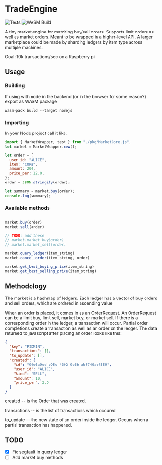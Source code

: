 # TradeEngine

![Tests](https://github.com/pickles976/TradeEngine/actions/workflows/test.yaml/badge.svg)
![WASM Build](https://github.com/pickles976/TradeEngine/actions/workflows/build.yaml/badge.svg)

A tiny market engine for matching buy/sell orders. Supports limit orders as well as market orders. Meant to be wrapped in a higher-level API. A larger marketplace could be made by sharding ledgers by item type across multiple machines. 

Goal: 10k transactions/sec on a Raspberry pi

## Usage

### Building

If using with node in the backend (or in the browser for some reason?) export as WASM package

```shell
wasm-pack build --target nodejs
```

### Importing

In your Node project call it like:

```javascript
import { MarketWrapper, test } from "./pkg/MarketCore.js";
let market = MarketWrapper.new();

let order = {
  user_id: "ALICE",
  item: "CORN",
  amount: 200,
  price_per: 12.0,
};
order = JSON.stringify(order);

let summary = market.buy(order);
console.log(summary);
```

### Available methods

```javascript

market.buy(order)
market.sell(order)

// TODO: add these
// market.market_buy(order)
// market.market_sell(order)

market.query_ledger(item_string)
market.cancel_order(item_string, order)

market.get_best_buying_price(item_string)
market.get_best_selling_price(item_string)


```


## Methodology

The market is a hashmap of ledgers. Each ledger has a vector of buy orders and sell orders, which are ordered in ascending value.

When an order is placed, it comes in as an OrderRequest. An OrderRequest can be a limit buy, limit sell, market buy, or market sell. If there is a corresponding order in the ledger, a transaction will occur. Partial order completions create a transaction as well as an order on the ledger. The data returned to javascript after placing an order looks like this:

```json
{
  "key": "PIKMIN",
  "transactions": [],
  "to_update": [],
  "created": {
    "id": "96e6a9ed-b95c-4302-9e6b-abf740aef559",
    "user_id": "ALICE",
    "kind": "SELL",
    "amount": 10,
    "price_per": 2.5
  }
}
```

created -- is the Order that was created.

transactions -- is the list of transactions which occured

to_update -- the new state of an order inside the ledger. Occurs when a partial transaction has happened.

## TODO

- [x] Fix segfault in query ledger
- [ ] Add market buy methods
